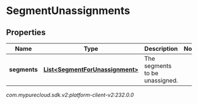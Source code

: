 # SegmentUnassignments


## Properties

| Name | Type | Description | Notes |
| ------------ | ------------- | ------------- | ------------- |
| **segments** | [**List&lt;SegmentForUnassignment&gt;**](SegmentForUnassignment) | The segments to be unassigned. |  |




_com.mypurecloud.sdk.v2:platform-client-v2:232.0.0_

